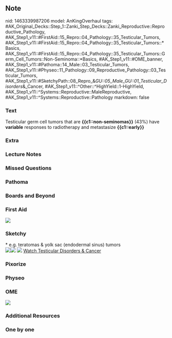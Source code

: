 ## Note
nid: 1463339987206
model: AnKingOverhaul
tags: #AK_Original_Decks::Step_1::Zanki_Step_Decks::Zanki_Reproductive::Reproductive_Pathology, #AK_Step1_v11::#FirstAid::15_Repro::04_Pathology::35_Testicular_Tumors, #AK_Step1_v11::#FirstAid::15_Repro::04_Pathology::35_Testicular_Tumors::*Basics, #AK_Step1_v11::#FirstAid::15_Repro::04_Pathology::35_Testicular_Tumors::Germ_Cell_Tumors::Non-Seminoma::*Basics, #AK_Step1_v11::#OME_banner, #AK_Step1_v11::#Pathoma::14_Male::03_Testicular_Tumors, #AK_Step1_v11::#Physeo::11_Pathology::09_Reproductive_Pathology::03_Testicular_Tumors, #AK_Step1_v11::#SketchyPath::08_Repro_&_GU::05_Male_GU::01_Testicular_Disorders_&_Cancer, #AK_Step1_v11::^Other::^HighYield::1-HighYield, #AK_Step1_v11::^Systems::Reproductive::MaleReproductive, #AK_Step1_v11::^Systems::Reproductive::Pathology
markdown: false

### Text
<div>
  Testicular germ cell tumors that are <b>{{c1::non-seminomas}}</b>
  (43%) have <b>variable</b> responses to radiotherapy and
  metastasize <b>{{c1::early}}</b>
</div>

### Extra


### Lecture Notes


### Missed Questions


### Pathoma


### Boards and Beyond


### First Aid
<img src="tmpow3G_y.png">

### Sketchy
<div>
  * e.g. teratomas & yolk sac (endodermal sinus) tumors
</div><img src="44.%20Immature%20Teratomas.jpg"><img src=
"38.%20Yolk%20Sac%20Tumors.jpg"> <img src=
"Complete%20Sketch-14a99ce65a5058d3bb065034d53ea1744ba9cbcd_1566160514431.jpg">
 <a href=
"https://dashboard.sketchy.com/study/medical/courses/medical-pathophysiology/units/medical-pathophysiology-reproductive-gu/videos/medical-pathophysiology-reproductive-and-gu-male-gu-testicular-disorders-and-cancer?utm_source=anki&utm_medium=partnership&utm_campaign=february_update&utm_content=medical">
Watch Testicular Disorders & Cancer</a>

### Pixorize


### Physeo


### OME
<div class="ome-widget">
  <a href="https://onlinemeded.org?ref=anki"><img src=
  "_OME_AnkiFlashcards_General_4.png"></a>
</div>

### Additional Resources


### One by one

